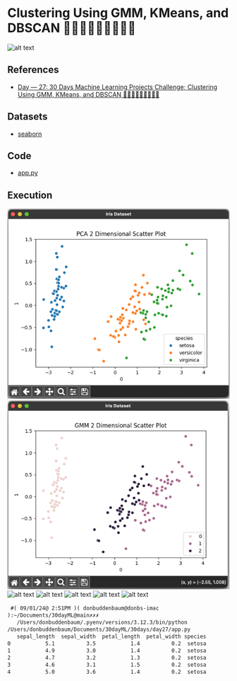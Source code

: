 # Clustering Using GMM, KMeans, and DBSCAN 🧛‍♂️🧛🧛🧜‍♀️🧜‍♂️🧜

![alt text](image-2.png)

## References

- [Day — 27: 30 Days Machine Learning Projects Challenge;
Clustering Using GMM, KMeans, and DBSCAN 🧛‍♂️🧛🧛🧜‍♀️🧜‍♂️🧜](https://medium.com/@iabbasali/day-27-30-days-machine-learning-projects-challenge-2f5d78c62d17)


## Datasets

- [seaborn](https://seaborn.pydata.org/examples/index.html)   

## Code

- [app.py](https://github.com/donb4iu/30dayML/blob/main/30days/day27/app.py)

## Execution
 ![alt text](image.png)
 ![alt text](image-1.png)
 ![alt text](image-3.png)
 ![alt text](image-4.png)
 ![alt text](image-5.png)
 ![alt text](image-6.png)
 ![alt text](image-7.png)
```
 #( 09/01/24@ 2:51PM )( donbuddenbaum@donbs-imac ):~/Documents/30dayML@main✗✗✗
   /Users/donbuddenbaum/.pyenv/versions/3.12.3/bin/python /Users/donbuddenbaum/Documents/30dayML/30days/day27/app.py
   sepal_length  sepal_width  petal_length  petal_width species
0           5.1          3.5           1.4          0.2  setosa
1           4.9          3.0           1.4          0.2  setosa
2           4.7          3.2           1.3          0.2  setosa
3           4.6          3.1           1.5          0.2  setosa
4           5.0          3.6           1.4          0.2  setosa 
```